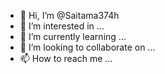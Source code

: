 - 👋 Hi, I’m @Saitama374h
- 👀 I’m interested in ...
- 🌱 I’m currently learning ...
- 💞️ I’m looking to collaborate on ...
- 📫 How to reach me ...

<!---
Saitama374h/Saitama374h is a ✨ special ✨ repository because its `README.md` (this file) appears on your GitHub profile.
You can click the Preview link to take a look at your changes.
--->
